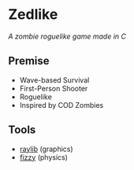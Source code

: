 # Zedlike
_A zombie roguelike game made in C_
## Premise
* Wave-based Survival
* First-Person Shooter
* Roguelike
* Inspired by COD Zombies
## Tools
* [raylib](https://github.com/raysan5/raylib) (graphics)
* [fizzy](https://github.com/alexmdev04/fizzy) (physics)